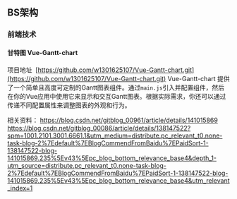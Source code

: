 ## BS架构
### 前端技术
#### 甘特图  Vue-Gantt-chart
项目地址  [https://github.com/w1301625107/Vue-Gantt-chart.git](https://github.com/w1301625107/Vue-Gantt-chart.git)
Vue-Gantt-chart 提供了一个简单且高度可定制的Gantt图表组件。通过`main.js`引入并配置组件，然后在你的Vue应用中使用它来显示和交互Gantt图表。根据实际需求，你还可以通过传递不同配置属性来调整图表的外观和行为。

相关资料： https://blog.csdn.net/gitblog_00961/article/details/141015869
https://blog.csdn.net/gitblog_00086/article/details/138147522?spm=1001.2101.3001.6661.1&utm_medium=distribute.pc_relevant_t0.none-task-blog-2%7Edefault%7EBlogCommendFromBaidu%7EPaidSort-1-138147522-blog-141015869.235%5Ev43%5Epc_blog_bottom_relevance_base4&depth_1-utm_source=distribute.pc_relevant_t0.none-task-blog-2%7Edefault%7EBlogCommendFromBaidu%7EPaidSort-1-138147522-blog-141015869.235%5Ev43%5Epc_blog_bottom_relevance_base4&utm_relevant_index=1